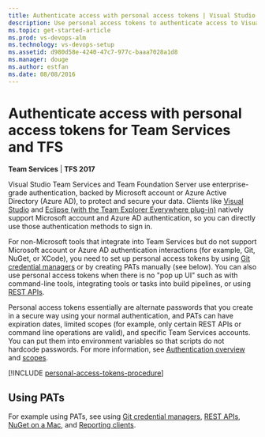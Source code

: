 ```yaml
---
title: Authenticate access with personal access tokens | Visual Studio Team Services & TFS
description: Use personal access tokens to authenticate access to Visual Studio Team Services and Team Foundation Server (TFS)
ms.topic: get-started-article
ms.prod: vs-devops-alm
ms.technology: vs-devops-setup
ms.assetid: d980d58e-4240-47c7-977c-baaa7028a1d8
ms.manager: douge
ms.author: estfan
ms.date: 08/08/2016
---
```


# Authenticate access with personal access tokens for Team Services and TFS

**Team Services** | **TFS 2017**

Visual Studio Team Services and Team Foundation Server use enterprise-grade authentication, 
backed by Microsoft account or Azure Active Directory (Azure AD), to protect and secure your data.  Clients 
like [Visual Studio](https://www.visualstudio.com/docs/setup-admin/team-services/connect-to-visual-studio-team-services#vs) and 
[Eclipse (with the Team Explorer Everywhere plug-in)](https://www.visualstudio.com/setup-admin/team-services/connect-to-visual-studio-team-services#eclipse) 
natively support Microsoft account and Azure AD authentication, so you can directly use those authentication methods 
to sign in. 

For non-Microsoft tools that integrate into Team Services but do not support Microsoft account or Azure AD authentication
interactions (for example, Git, NuGet, or XCode), you need to set up personal access tokens by using 
[Git credential managers](../../git/set-up-credential-managers.md) or by creating PATs manually (see below).  You can also use personal access tokens when there is no "pop up UI" such as with command-line tools, integrating tools or tasks into build pipelines, or using  [REST APIs](../../../integrate/get-started/rest/basics.md).

Personal access tokens essentially are alternate passwords that you create in a secure way using your normal authentication, 
and PATs can have expiration dates, limited scopes (for example, only certain REST APIs or command line operations are valid), 
and specific Team Services accounts.  You can put them into environment variables so that scripts do not hardcode 
passwords.  For more information, see [Authentication overview](../../git/auth-overview.md) and  [scopes](../../../integrate/get-started/authentication/oauth.md#scopes).

[!INCLUDE [personal-access-tokens-procedure](../../git/_shared/personal-access-tokens.md)]

## Using PATs

For example using PATs, see using [Git credential managers](../../git/set-up-credential-managers.md), [REST APIs](../../../integrate/get-started/rest/basics.md), [NuGet on a Mac](../../package/nuget/consume.md#mac-os), and 
[Reporting clients](../../report/analytics/client-authentication-options.md#enter-credentials-within-a-client).
